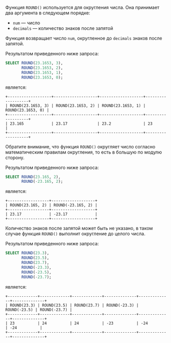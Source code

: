 Функция `ROUND()` используется для округления числа. Она принимает два аргумента в следующем порядке:

- `num` — число
- `decimals` — количество знаков после запятой

Функция возвращает число `num`, округленное до `decimals` знаков после запятой.

Результатом приведенного ниже запроса:

```sql
SELECT ROUND(23.1653, 3),
       ROUND(23.1653, 2),
       ROUND(23.1653, 1),
       ROUND(23.1653, 0);
```

является:

```no-highlight
+-------------------+-------------------+-------------------+-------------------+
| ROUND(23.1653, 3) | ROUND(23.1653, 2) | ROUND(23.1653, 1) | ROUND(23.1653, 0) |
+-------------------+-------------------+-------------------+-------------------+
| 23.165            | 23.17             | 23.2              | 23                |
+-------------------+-------------------+-------------------+-------------------+
```

Обратите внимание, что функция `ROUND()` округляет число согласно математическим правилам округления, то есть в большую по модулю сторону.

Результатом приведенного ниже запроса:

```sql
SELECT ROUND(23.165, 2),
       ROUND(-23.165, 2);
```

является:

```no-highlight
+------------------+-------------------+
| ROUND(23.165, 2) | ROUND(-23.165, 2) |
+------------------+-------------------+
| 23.17            | -23.17            |
+------------------+-------------------+
```

Количество знаков после запятой может быть не указано, в таком случае функция `ROUND()` выполнит округление до целого числа.

Результатом приведенного ниже запроса:

```sql
SELECT ROUND(23.3),
       ROUND(23.5),
       ROUND(23.7),
       ROUND(-23.3),
       ROUND(-23.5),
       ROUND(-23.7);
```

является:

```no-highlight
+-------------+-------------+-------------+--------------+--------------+--------------+
| ROUND(23.3) | ROUND(23.5) | ROUND(23.7) | ROUND(-23.3) | ROUND(-23.5) | ROUND(-23.7) |
+-------------+-------------+-------------+--------------+--------------+--------------+
| 23          | 24          | 24          | -23          | -24          | -24          |
+-------------+-------------+-------------+--------------+--------------+--------------+
```